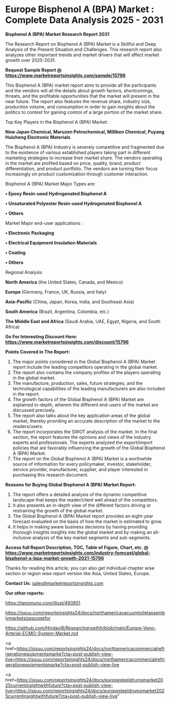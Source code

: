 # Europe Bisphenol A (BPA) Market : Complete Data Analysis 2025 - 2031

<strong>Bisphenol A (BPA) Market Research Report 2031</strong>

The Research Report on Bisphenol A (BPA) Market is a Skillful and Deep Analysis of the Present Situation and Challenges. This research report also analyzes other important trends and market drivers that will affect market growth over 2025-2031.

<strong>Request Sample Report @ <a href=https://www.marketreportsinsights.com/sample/15796>https://www.marketreportsinsights.com/sample/15796</a></strong>

This Bisphenol A (BPA) market report aims to provide all the participants and the vendors will all the details about growth factors, shortcomings, threats, and the profitable opportunities that the market will present in the near future. The report also features the revenue share, industry size, production volume, and consumption in order to gain insights about the politics to contest for gaining control of a large portion of the market share.

Top Key Players in the Bisphenol A (BPA) Market:

<strong>New Japan Chemical, Maruzen Petrochemical, Milliken Chemical, Puyang Huicheng Electronic Materials</strong>

The Bisphenol A (BPA) Industry is severely competitive and fragmented due to the existence of various established players taking part in different marketing strategies to increase their market share. The vendors operating in the market are profiled based on price, quality, brand, product differentiation, and product portfolio. The vendors are turning their focus increasingly on product customization through customer interaction.

Bisphenol A (BPA) Market Major Types are:

<strong>• Epoxy Resin-used Hydrogenated Bisphenol A

• Unsaturated Polyester Resin-used Hydrogenated Bisphenol A

• Others</strong>

Market Major end-user applications :

<strong>• Electronic Packaging

• Electrical Equipment Insulation Materials

• Coating

• Others</strong>

Regional Analysis

</u><strong><b>North America</b></strong> (the United States, Canada, and Mexico)

<strong><b>Europe </b></strong>(Germany, France, UK, Russia, and Italy)

<strong><b>Asia-Pacific</b></strong> (China, Japan, Korea, India, and Southeast Asia)

<strong><b>South America</b></strong> (Brazil, Argentina, Colombia, etc.)

<strong><b>The Middle East and Africa</b></strong> (Saudi Arabia, UAE, Egypt, Nigeria, and South Africa)

<strong>Go For Interesting Discount Here: <a href=https://www.marketreportsinsights.com/discount/15796>https://www.marketreportsinsights.com/discount/15796</a></strong>

<strong>Points Covered in The Report:</strong>
<ol>
  <li>The major points considered in the Global Bisphenol A (BPA) Market report include the leading competitors operating in the global market.</li>
  <li>The report also contains the company profiles of the players operating in the global market.</li>
  <li>The manufacture, production, sales, future strategies, and the technological capabilities of the leading manufacturers are also included in the report.</li>
  <li>The growth factors of the Global Bisphenol A (BPA) Market are explained in-depth, wherein the different end-users of the market are discussed precisely.</li>
  <li>The report also talks about the key application areas of the global market, thereby providing an accurate description of the market to the readers/users.</li>
  <li>The report incorporates the SWOT analysis of the market. In the final section, the report features the opinions and views of the industry experts and professionals. The experts analyzed the export/import policies that are favorably influencing the growth of the Global Bisphenol A (BPA) Market.</li>
  <li>The report on the Global Bisphenol A (BPA) Market is a worthwhile source of information for every policymaker, investor, stakeholder, service provider, manufacturer, supplier, and player interested in purchasing this research document.</li>
</ol>
<strong>Reasons for Buying Global Bisphenol A (BPA) Market Report:</strong>

<ol>
  <li>The report offers a detailed analysis of the dynamic competitive landscape that keeps the reader/client well ahead of the competitors.</li>
  <li>It also presents an in-depth view of the different factors driving or restraining the growth of the global market.</li>
  <li>The Global Bisphenol A (BPA) Market report provides an eight-year forecast evaluated on the basis of how the market is estimated to grow.</li>
  <li>It helps in making aware business decisions by having providing thorough insights insights into the global market and by making an all-inclusive analysis of the key market segments and sub-segments.</li>
</ol>
<strong>Access full Report Description, TOC, Table of Figure, Chart, etc. @ <a href=https://www.marketreportsinsights.com/industry-forecast/global-bisphenol-a-bpa-market-growth-2021-15796>https://www.marketreportsinsights.com/industry-forecast/global-bisphenol-a-bpa-market-growth-2021-15796</a></strong>


Thanks for reading this article; you can also get individual chapter wise section or region wise report version like Asia, United States, Europe.

<strong>Contact Us:</strong>
sales@marketreportsinsights.com

<strong>Our other reports:</strong>

<a href=https://tanomuno.com/illust/493851>https://tanomuno.com/illust/493851</a>

<a href=https://issuu.com/reportsinsights24/docs/northamericavacuumtoiletassemblymarketsizescopefor>https://issuu.com/reportsinsights24/docs/northamericavacuumtoiletassemblymarketsizescopefor</a>

<a href=https://github.com/Hindavi8/Researchgrowthh/blob/main/Europe-Veno-Arterial-ECMO-System-Market.md>https://github.com/Hindavi8/Researchgrowthh/blob/main/Europe-Veno-Arterial-ECMO-System-Market.md</a>

<a href=https://issuu.com/reportsinsights24/docs/northamericacommercialrefrigerationequipmentsmarke?cta=post-publish-view-live>https://issuu.com/reportsinsights24/docs/northamericacommercialrefrigerationequipmentsmarke?cta=post-publish-view-live</a>

<a href=https://issuu.com/reportsinsights24/docs/europesteeldrumsmarket2025currentinsightwithfuture?cta=post-publish-view-live>https://issuu.com/reportsinsights24/docs/europesteeldrumsmarket2025currentinsightwithfuture?cta=post-publish-view-live</a>"
